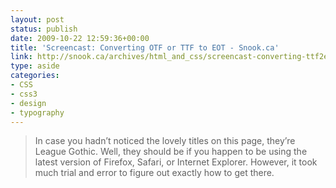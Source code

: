 ```yaml
---
layout: post
status: publish
date: 2009-10-22 12:59:36+00:00
title: 'Screencast: Converting OTF or TTF to EOT - Snook.ca'
link: http://snook.ca/archives/html_and_css/screencast-converting-ttf2eot
type: aside
categories:
- CSS
- css3
- design
- typography
---
```


> In case you hadn’t noticed the lovely titles on this page, they’re League Gothic. Well, they should be if you happen to be using the latest version of Firefox, Safari, or Internet Explorer. However, it took much trial and error to figure out exactly how to get there.
